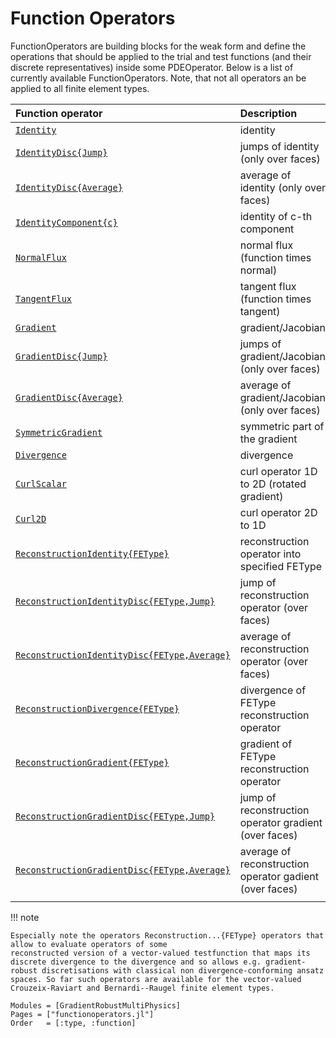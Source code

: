 
# Function Operators

FunctionOperators are building blocks for the weak form and define the operations that should be applied to the trial and test functions (and their discrete representatives) inside some PDEOperator. Below is a list of currently available FunctionOperators. Note, that not all operators an be applied to all finite element types.


| Function operator                                    | Description                                             |
| :--------------------------------------------------- | :------------------------------------------------------ |
| [`Identity`](@ref)                                   | identity                                                |
| [`IdentityDisc{Jump}`](@ref)                         | jumps of identity (only over faces)                     |
| [`IdentityDisc{Average}`](@ref)                      | average of identity (only over faces)                   |
| [`IdentityComponent{c}`](@ref)                       | identity of c-th component                              |
| [`NormalFlux`](@ref)                                 | normal flux (function times normal)                     |
| [`TangentFlux`](@ref)                                | tangent flux (function times tangent)                   | 
| [`Gradient`](@ref)                                   | gradient/Jacobian                                       |
| [`GradientDisc{Jump}`](@ref)                         | jumps of gradient/Jacobian (only over faces)            |
| [`GradientDisc{Average}`](@ref)                      | average of gradient/Jacobian (only over faces)          |
| [`SymmetricGradient`](@ref)                          | symmetric part of the gradient                          |
| [`Divergence`](@ref)                                 | divergence                                              |
| [`CurlScalar`](@ref)                                 | curl operator 1D to 2D (rotated gradient)               |
| [`Curl2D`](@ref)                                     | curl operator 2D to 1D                                  |
| [`ReconstructionIdentity{FEType}`](@ref)             | reconstruction operator into specified FEType           |
| [`ReconstructionIdentityDisc{FEType,Jump}`](@ref)    | jump of reconstruction operator (over faces)            |
| [`ReconstructionIdentityDisc{FEType,Average}`](@ref) | average of reconstruction operator (over faces)         |
| [`ReconstructionDivergence{FEType}`](@ref)           | divergence of FEType reconstruction operator            |
| [`ReconstructionGradient{FEType}`](@ref)             | gradient of FEType reconstruction operator              |
| [`ReconstructionGradientDisc{FEType,Jump}`](@ref)    | jump of reconstruction operator gradient (over faces)   |
| [`ReconstructionGradientDisc{FEType,Average}`](@ref) | average of reconstruction operator gadient (over faces) |
|                                                      |                                                         |


!!! note

    Especially note the operators Reconstruction...{FEType} operators that allow to evaluate operators of some
    reconstructed version of a vector-valued testfunction that maps its discrete divergence to the divergence and so allows e.g. gradient-robust discretisations with classical non divergence-conforming ansatz spaces. So far such operators are available for the vector-valued Crouzeix-Raviart and Bernardi--Raugel finite element types.


```@autodocs
Modules = [GradientRobustMultiPhysics]
Pages = ["functionoperators.jl"]
Order   = [:type, :function]
```

